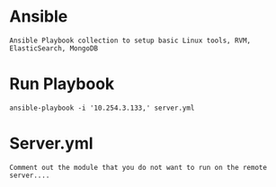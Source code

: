 # Ansible
    Ansible Playbook collection to setup basic Linux tools, RVM, ElasticSearch, MongoDB

# Run Playbook
    ansible-playbook -i '10.254.3.133,' server.yml

# Server.yml
    Comment out the module that you do not want to run on the remote server....